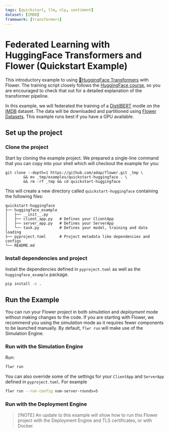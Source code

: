 ```yaml
---
tags: [quickstart, llm, nlp, sentiment]
dataset: [IMDB]
framework: [transformers]
---
```


# Federated Learning with HuggingFace Transformers and Flower (Quickstart Example)

This introductory example to using [🤗HuggingFace Transformers](https://huggingface.co/docs/transformers/en/index) with Flower. The training script closely follows the [HuggingFace course](https://huggingface.co/course/chapter3?fw=pt), so you are encouraged to check that out for a detailed explanation of the transformer pipeline.

In this example, we will federated the training of a [DistilBERT](https://huggingface.co/distilbert/distilbert-base-uncased) modle on the [IMDB](https://huggingface.co/datasets/stanfordnlp/imdb) dataset. The data will be downloaded and partitioned using [Flower Datasets](https://flower.ai/docs/datasets/). This example runs best if you have a GPU available.

## Set up the project

### Clone the project

Start by cloning the example project. We prepared a single-line command that you can copy into your shell which will checkout the example for you:

```shell
git clone --depth=1 https://github.com/adap/flower.git _tmp \
		&& mv _tmp/examples/quickstart-huggingface . \
		&& rm -rf _tmp && cd quickstart-huggingface
```

This will create a new directory called `quickstart-huggingface` containing the following files:

```shell
quickstart-huggingface
├── huggingface_example
│   ├── __init__.py
│   ├── client_app.py   # Defines your ClientApp
│   ├── server_app.py   # Defines your ServerApp
│   └── task.py         # Defines your model, training and data loading
├── pyproject.toml      # Project metadata like dependencies and configs
└── README.md
```

### Install dependencies and project

Install the dependencies defined in `pyproject.toml` as well as the `huggingface_example` package.

```bash
pip install -e .
```

## Run the Example

You can run your Flower project in both _simulation_ and _deployment_ mode without making changes to the code. If you are starting with Flower, we recommend you using the _simulation_ mode as it requires fewer components to be launched manually. By default, `flwr run` will make use of the Simulation Engine.

### Run with the Simulation Engine

Run:

```bash
flwr run
```

You can also override some of the settings for your `ClientApp` and `ServerApp` defined in `pyproject.toml`. For example

```bash
flwr run --run-config num-server-rounds=5
```

### Run with the Deployment Engine

> \[!NOTE\]
> An update to this example will show how to run this Flower project with the Deployment Engine and TLS certificates, or with Docker.
